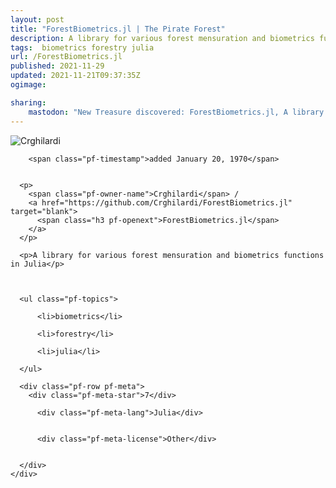 ```yaml
---
layout: post
title: "ForestBiometrics.jl | The Pirate Forest"
description: A library for various forest mensuration and biometrics functions in Julia
tags:  biometrics forestry julia
url: /ForestBiometrics.jl
published: 2021-11-29
updated: 2021-11-21T09:37:35Z
ogimage: 

sharing:
    mastodon: "New Treasure discovered: ForestBiometrics.jl, A library for various forest mensuration and biometrics functions in Julia"
---
```


<div class="pf-night-sky-spacer">
    <div id="pf-night-sky" data-stars="7" data-owner="Crghilardi" data-repo="ForestBiometrics.jl">
        <div id="pf-open-dialog" class="pf-meta-star pf-star-todo"></div>
        <dialog id="pf-star-dialog">
            Star this Repository to putt a smile on the Developers face.
            <div class="pf-row">
                <div class="pf-grow"></div>
                <div><a class="pf-unterlines" href="https://github.com/Crghilardi/ForestBiometrics.jl" target="_blank">VISIT REPOSITORY</a></div>
            </div>
        </dialog>
    </div>
    
</div>

<div class="pf-ship-list">
    <div class="pf-row pf-pirate pf-small-column" data-pirate-id="R4MpS0RPCmbQZRHLaaHry">
    <div>
      <!--<a href="https://github.com/Crghilardi" target="blank">-->
        <div class="pf-pirate-avatar">
          <div class="pf-cross pf-clickable"  onclick="collect('R4MpS0RPCmbQZRHLaaHry'); return false;"></div>
          <img src="https://avatars.githubusercontent.com/u/6330666?v=4" title="Crghilardi" alt="Crghilardi"/>
      </div>
      <!--</a>
      <div class="pf-pirate-actions">
        <a class="pf-treasure-add"  title="save in my treasure chest" onclick="collect('R4MpS0RPCmbQZRHLaaHry'); return false;" href="#">
          <img src="./assets/coin.svg" alt="treasure"/>
        </a>
        <a class="pf-treasure-remove" onclick="throwAway('R4MpS0RPCmbQZRHLaaHry'); return false;">remove</a>
      </div>-->
    </div>
    <div class="pf-ship">
      
        <span class="pf-timestamp">added January 20, 1970</span>
      
      
      <p>
        <span class="pf-owner-name">Crghilardi</span> / 
        <a href="https://github.com/Crghilardi/ForestBiometrics.jl" target="blank">
          <span class="h3 pf-openext">ForestBiometrics.jl</span>
        </a>
      </p>

      <p>A library for various forest mensuration and biometrics functions in Julia</p>

      

      <ul class="pf-topics">
        
          <li>biometrics</li>
        
          <li>forestry</li>
        
          <li>julia</li>
        
      </ul>

      <div class="pf-row pf-meta">
        <div class="pf-meta-star">7</div>
        
          <div class="pf-meta-lang">Julia</div>
        
        
          <div class="pf-meta-license">Other</div>
        
        
      </div>
    </div>
  </div>
</div>